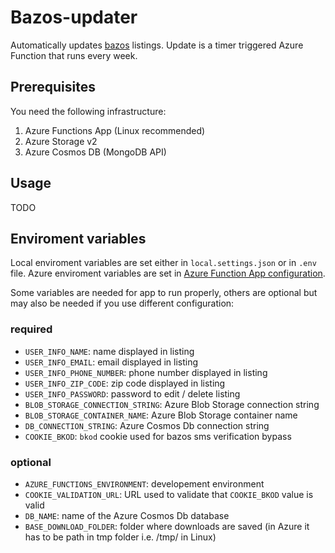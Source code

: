 # Bazos-updater

Automatically updates [bazos](https://www.bazos.sk) listings. Update is a timer triggered Azure Function that runs every week.

## Prerequisites

You need the following infrastructure:

1. Azure Functions App (Linux recommended)
1. Azure Storage v2
1. Azure Cosmos DB (MongoDB API)

## Usage

TODO

## Enviroment variables

Local enviroment variables are set either in `local.settings.json` or in `.env` file. Azure enviroment variables are set in [Azure Function App configuration](https://docs.microsoft.com/en-us/azure/azure-functions/functions-how-to-use-azure-function-app-settings).

Some variables are needed for app to run properly, others are optional but may also be needed if you use different configuration:

### required

- `USER_INFO_NAME`: name displayed in listing
- `USER_INFO_EMAIL`: email displayed in listing
- `USER_INFO_PHONE_NUMBER`: phone number displayed in listing
- `USER_INFO_ZIP_CODE`: zip code displayed in listing
- `USER_INFO_PASSWORD`: password to edit / delete listing
- `BLOB_STORAGE_CONNECTION_STRING`: Azure Blob Storage connection string
- `BLOB_STORAGE_CONTAINER_NAME`: Azure Blob Storage container name
- `DB_CONNECTION_STRING`: Azure Cosmos Db connection string
- `COOKIE_BKOD`: `bkod` cookie used for bazos sms verification bypass

### optional

- `AZURE_FUNCTIONS_ENVIRONMENT`: developement environment
- `COOKIE_VALIDATION_URL`: URL used to validate that `COOKIE_BKOD` value is valid
- `DB_NAME`: name of the Azure Cosmos Db database
- `BASE_DOWNLOAD_FOLDER`: folder where downloads are saved (in Azure it has to be path in tmp folder i.e. /tmp/ in Linux)
